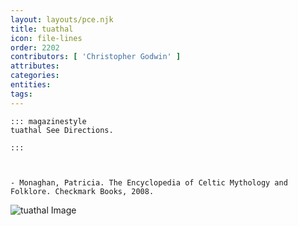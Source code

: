 ```yaml
---
layout: layouts/pce.njk
title: tuathal
icon: file-lines
order: 2202
contributors: [ 'Christopher Godwin' ]
attributes:
categories:
entities:
tags:
---
```

``` tab [group1:Info]
::: magazinestyle
tuathal See Directions.

:::
```
``` tab [group1:Attributes]
```
``` tab [group1:Entities]
```
``` tab [group1:Sources]
- Monaghan, Patricia. The Encyclopedia of Celtic Mythology and Folklore. Checkmark Books, 2008.
```
![tuathal Image]([None])
